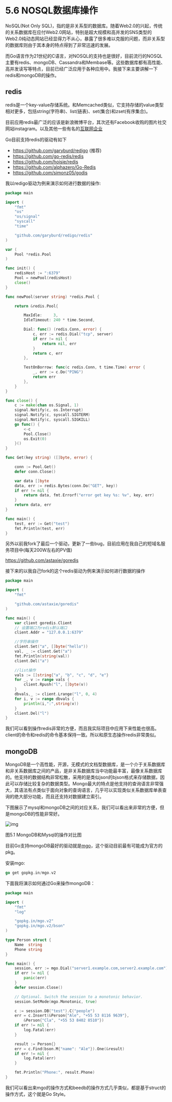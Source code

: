 # 5.6 NOSQL数据库操作

NoSQL(Not Only SQL)，指的是非关系型的数据库。随着Web2.0的兴起，传统的关系数据库在应付Web2.0网站，特别是超大规模和高并发的SNS类型的Web2.0纯动态网站已经显得力不从心，暴露了很多难以克服的问题，而非关系型的数据库则由于其本身的特点得到了非常迅速的发展。

而Go语言作为21世纪的C语言，对NOSQL的支持也是很好，目前流行的NOSQL主要有redis、mongoDB、Cassandra和Membase等。这些数据库都有高性能、高并发读写等特点，目前已经广泛应用于各种应用中。我接下来主要讲解一下redis和mongoDB的操作。

## redis

redis是一个key-value存储系统。和Memcached类似，它支持存储的value类型相对更多，包括string(字符串)、list(链表)、set(集合)和zset(有序集合)。

目前应用redis最广泛的应该是新浪微博平台，其次还有Facebook收购的图片社交网站instagram。以及其他一些有名的[互联网企业](http://redis.io/topics/whos-using-redis)

Go目前支持redis的驱动有如下

- https://github.com/garyburd/redigo (推荐)
- https://github.com/go-redis/redis
- https://github.com/hoisie/redis
- https://github.com/alphazero/Go-Redis
- https://github.com/simonz05/godis

我以redigo驱动为例来演示如何进行数据的操作:

```Go
package main

import (
    "fmt"
    "os"
    "os/signal"
    "syscall"
    "time"

    "github.com/garyburd/redigo/redis"
)

var (
    Pool *redis.Pool
)

func init() {
    redisHost := ":6379"
    Pool = newPool(redisHost)
    close()
}

func newPool(server string) *redis.Pool {

    return &redis.Pool{

        MaxIdle:     3,
        IdleTimeout: 240 * time.Second,

        Dial: func() (redis.Conn, error) {
            c, err := redis.Dial("tcp", server)
            if err != nil {
                return nil, err
            }
            return c, err
        },

        TestOnBorrow: func(c redis.Conn, t time.Time) error {
            _, err := c.Do("PING")
            return err
        },
    }
}

func close() {
    c := make(chan os.Signal, 1)
    signal.Notify(c, os.Interrupt)
    signal.Notify(c, syscall.SIGTERM)
    signal.Notify(c, syscall.SIGKILL)
    go func() {
        <-c
        Pool.Close()
        os.Exit(0)
    }()
}

func Get(key string) ([]byte, error) {

    conn := Pool.Get()
    defer conn.Close()

    var data []byte
    data, err := redis.Bytes(conn.Do("GET", key))
    if err != nil {
        return data, fmt.Errorf("error get key %s: %v", key, err)
    }
    return data, err
}

func main() {
    test, err := Get("test")
    fmt.Println(test, err)
}
```

另外以前我fork了最后一个驱动，更新了一些bug，目前应用在我自己的短域名服务项目中(每天200W左右的PV值)

https://github.com/astaxie/goredis

接下来的以我自己fork的这个redis驱动为例来演示如何进行数据的操作

```Go
package main

import (
    "fmt"

    "github.com/astaxie/goredis"
)

func main() {
    var client goredis.Client
    // 设置端口为redis默认端口
    client.Addr = "127.0.0.1:6379"

    //字符串操作
    client.Set("a", []byte("hello"))
    val, _ := client.Get("a")
    fmt.Println(string(val))
    client.Del("a")

    //list操作
    vals := []string{"a", "b", "c", "d", "e"}
    for _, v := range vals {
        client.Rpush("l", []byte(v))
    }
    dbvals,_ := client.Lrange("l", 0, 4)
    for i, v := range dbvals {
        println(i,":",string(v))
    }
    client.Del("l")
}
```

我们可以看到操作redis非常的方便，而且我实际项目中应用下来性能也很高。client的命令和redis的命令基本保持一致。所以和原生态操作redis非常类似。

## mongoDB

MongoDB是一个高性能，开源，无模式的文档型数据库，是一个介于关系数据库和非关系数据库之间的产品，是非关系数据库当中功能最丰富，最像关系数据库的。他支持的数据结构非常松散，采用的是类似json的bjson格式来存储数据，因此可以存储比较复杂的数据类型。Mongo最大的特点是他支持的查询语言非常强大，其语法有点类似于面向对象的查询语言，几乎可以实现类似关系数据库单表查询的绝大部分功能，而且还支持对数据建立索引。

下图展示了mysql和mongoDB之间的对应关系，我们可以看出来非常的方便，但是mongoDB的性能非常好。

![img](https://astaxie.gitbooks.io/build-web-application-with-golang/content/zh/images/5.6.mongodb.png?raw=true)

图5.1 MongoDB和Mysql的操作对比图

目前Go支持mongoDB最好的驱动就是[mgo](http://labix.org/mgo)，这个驱动目前最有可能成为官方的pkg。

安装mgo:

```Go
go get gopkg.in/mgo.v2
```

下面我将演示如何通过Go来操作mongoDB：

```Go
package main

import (
    "fmt"
    "log"

    "gopkg.in/mgo.v2"
    "gopkg.in/mgo.v2/bson"
)

type Person struct {
    Name  string
    Phone string
}

func main() {
    session, err := mgo.Dial("server1.example.com,server2.example.com")
    if err != nil {
        panic(err)
    }
    defer session.Close()

    // Optional. Switch the session to a monotonic behavior.
    session.SetMode(mgo.Monotonic, true)

    c := session.DB("test").C("people")
    err = c.Insert(&Person{"Ale", "+55 53 8116 9639"},
        &Person{"Cla", "+55 53 8402 8510"})
    if err != nil {
        log.Fatal(err)
    }

    result := Person{}
    err = c.Find(bson.M{"name": "Ale"}).One(&result)
    if err != nil {
        log.Fatal(err)
    }

    fmt.Println("Phone:", result.Phone)
}
```

我们可以看出来mgo的操作方式和beedb的操作方式几乎类似，都是基于struct的操作方式，这个就是Go Style。